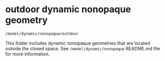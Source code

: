# outdoor dynamic nonopaque geometry

`/model/dynamic/nonopaque/outdoor`

This folder includes dynamic nonopaque geometries that are located outside the closed
space. See `/model/dynamic/nonopaque` README.md file for more information.
